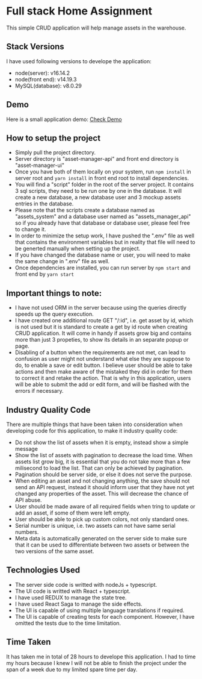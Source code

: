 # Full stack Home Assignment

This simple CRUD application will help manage assets in the warehouse.

## Stack Versions
I have used following versions to develope the application:     
* node(server): v16.14.2
* node(front end): v14.19.3
* MySQL(database): v8.0.29


## Demo
Here is a small application demo: [Check Demo](https://drive.google.com/file/d/1ye5ozFc86e5FbohGw8zzbPuWNXvO6EO6/view?usp=sharing)

## How to setup the project
* Simply pull the project directory.
* Server directory is "asset-manager-api" and front end directory is "asset-manager-ui"
* Once you have both of them locally on your system, run ```npm install``` in server root and ```yarn install``` in front end root to install dependencies.
* You will find a "script" folder in the root of the server project. It contains 3 sql scripts, they need to be run one by one in the database. It will create a new database, a new database user and 3 mockup assets entries in the database.
* Please note that the scripts create a database named as "assets_system" and a database user named as "assets_manager_api" so if you already have that database or database user, please feel free to change it.
* In order to minimize the setup work, I have pushed the ".env" file as well that contains the environment variables but in reality that file will need to be generted manually when setting up the project.
* If you have changed the database name or user, you will need to make the same change in ".env" file as well.
* Once dependencies are installed, you can run server by ```npm start``` and front end by ```yarn start```

## Important things to note:
* I have not used ORM in the server because using the queries directly speeds up the query execution.
* I have created one additional route GET "/:id", i.e. get asset by id, which is not used but it is standard to create a get by id route when creating CRUD application. It will come in handy if assets grow big and contains more than just 3 propeties, to show its details in an separate popup or page.
* Disabling of a button when the requirements are not met, can lead to confusion as user might not understand what else they are suppose to do, to enable a save or edit button. I believe user should be able to take actions and then make aware of the mistaked they did in order for them to correct it and retake the action. That is why in this application, users will be able to submit the add or edit form, and will be flashed with the errors if necessary.

## Industry Quality Code
There are multiple things that have been taken into consideration when developing code for this application, to make it industry quality code:
* Do not show the list of assets when it is empty, instead show a simple message
* Show the list of assets with pagination to decrease the load time. When assets list grow big, it is essential that you do not take more than a few milisecond to load the list. That can only be achieved by pagination.
* Pagination should be server side, or else it does not serve the purpose.
* When editing an asset and not changing anything, the save should not send an API request, instead it should inform user that they have not yet changed any properties of the asset. This will decrease the chance of API abuse.
* User should be made aware of all required fields when tring to update or add an asset, if some of them were left empty.
* User should be able to pick up custom colors, not only standard ones.
* Serial number is unique, i.e. two assets can not have same serial numbers.
* Meta data is automatically generated on the server side to make sure that it can be used to differentiate between two assets or between the two versions of the same asset.

## Technologies Used
* The server side code is writted with nodeJs + typescript.
* The UI code is writted with React + typescript.
* I have used REDUX to manage the state tree.
* I have used React Saga to manage the side effects.
* The UI is capable of using multiple language translations if required.
* The UI is capable of creating tests for each component. However, I have omitted the tests due to the time limitation.

## Time Taken
It has taken me in total of 28 hours to develope this application. I had to time my hours because I knew I will not be able to finish the project under the span of a week due to my limited spare time per day.